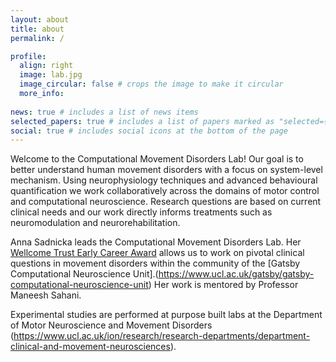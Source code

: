 ```yaml
---
layout: about
title: about
permalink: /

profile:
  align: right
  image: lab.jpg
  image_circular: false # crops the image to make it circular
  more_info: 
 
news: true # includes a list of news items
selected_papers: true # includes a list of papers marked as "selected={true}"
social: true # includes social icons at the bottom of the page
---
```


Welcome to the Computational Movement Disorders Lab!  Our goal is to better understand human movement disorders with a focus on system-level mechanism. Using neurophysiology techniques and advanced behavioural quantification we work collaboratively across the domains of motor control and computational neuroscience.  Research questions are based on current clinical needs and our work directly informs treatments such as neuromodulation and neurorehabilitation.

Anna Sadnicka leads the Computational Movement Disorders Lab. Her [Wellcome Trust Early Career Award](https://wellcome.org/) allows us to work on pivotal clinical questions in movement disorders within the community of the [Gatsby Computational Neuroscience Unit].(https://www.ucl.ac.uk/gatsby/gatsby-computational-neuroscience-unit) Her work is mentored by Professor Maneesh Sahani. 

Experimental studies are performed at purpose built labs at the Department of Motor Neuroscience and Movement Disorders (https://www.ucl.ac.uk/ion/research/research-departments/department-clinical-and-movement-neurosciences).
